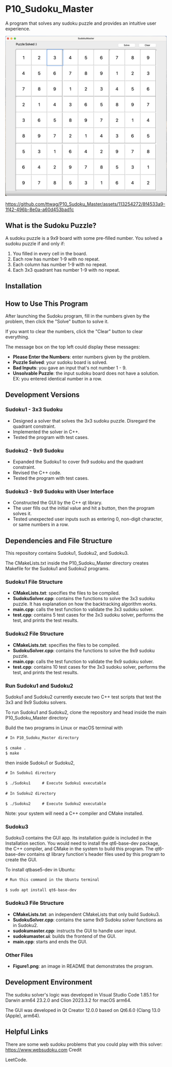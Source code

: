 # P10_Sudoku_Master
A program that solves any sudoku puzzle and provides an intuitive user experience.

![Figure1](./FIgure1.png)

https://github.com/ttwag/P10_Sudoku_Master/assets/113254272/8f4533a9-1f42-496b-8e0a-a60d453bad1c


## What is the Sudoku Puzzle?
A sudoku puzzle is a 9x9 board with some pre-filled number.
You solved a sudoku puzzle if and only if:
1. You filled in every cell in the board.
2. Each row has number 1-9 with no repeat.
3. Each column has number 1-9 with no repeat.
4. Each 3x3 quadrant has number 1-9 with no repeat.

## Installation



## How to Use This Program

After launching the Sudoku program, fill in the numbers given by the problem, then click the "Solve" button to solve it.

If you want to clear the numbers, click the "Clear" button to clear everything.

The message box on the top left could display these messages:
* **Please Enter the Numbers**: enter numbers given by the problem.
* **Puzzle Solved**: your sudoku board is solved.
* **Bad Inputs**: you gave an input that's not number 1 - 9.
* **Unsolvable Puzzle**: the input sudoku board does not have a solution. EX: you entered identical number in a row.



## Development Versions
### Sudoku1 - 3x3 Sudoku
* Designed a solver that solves the 3x3 sudoku puzzle. Disregard the quadrant constraint.
* Implemented the solver in C++.
* Tested the program with test cases.
### Sudoku2 - 9x9 Sudoku
* Expanded the Sudoku1 to cover 9x9 sudoku and the quadrant constraint.
* Revised the C++ code.
* Tested the program with test cases.
### Sudoku3 - 9x9 Sudoku with User Interface
* Constructed the GUI by the C++ qt library. 
* The user fills out the initial value and hit a button, 
then the program solves it.
* Tested unexpected user inputs such as entering 0, non-digit character, or same numbers in a row.


## Dependencies and File Structure
This repository contains Sudoku1, Sudoku2, and Sudoku3. 

The CMakeLists.txt inside the P10_Sudoku_Master directory creates Makefile for the Sudoku1 and Sudoku2 programs.

### Sudoku1 File Structure
* **CMakeLists.txt**: specifies the files to be compiled.
* **SudokuSolver.cpp**: contains the functions to solve the 3x3 sudoku puzzle. It has explanation on how the backtracking algorithm works.
* **main.cpp**: calls the test function to validate the 3x3 sudoku solver. 
* **test.cpp**: contains 5 test cases for the 3x3 sudoku solver, performs the test, and prints the test results.

### Sudoku2 File Structure
* **CMakeLists.txt**: specifies the files to be compiled.
* **SudokuSolver.cpp**: contains the functions to solve the 9x9 sudoku puzzle.
* **main.cpp**: calls the test function to validate the 9x9 sudoku solver. 
* **test.cpp**: contains 10 test cases for the 3x3 sudoku solver, performs the test, and prints the test results.

### Run Sudoku1 and Sudoku2
Sudoku1 and Sudoku2 currently execute two C++ test scripts that test the 3x3 and 9x9 Sudoku solvers.

To run Sudoku1 and Sudoku2, 
clone the repository and head inside the main P10_Sudoku_Master directory


Build the two programs in Linux or macOS terminal with 
```
# In P10_Sudoku_Master directory

$ cmake .
$ make
```

then inside Sudoku1 or Sudoku2, 

```
# In Sudoku1 directory

$ ./Sudoku1     # Execute Sudoku1 executable

# In Sudoku2 directory

$ ./Sudoku2     # Execute Sudoku2 executable
```

Note: your system will need a C++ compiler and CMake installed.

### Sudoku3
Sudoku3 contains the GUI app. Its installation guide is included in the Installation section.
You would need to install the qt6-base-dev package, the C++ compiler, and CMake in the system to build this program.
The qt6-base-dev contains qt library function's header files used by this program to create the GUI.

To install qtbase5-dev in Ubuntu:
```
# Run this command in the Ubuntu terminal

$ sudo apt install qt6-base-dev
```

### Sudoku3 File Structure
* **CMakeLists.txt**: an independent CMakeLists that only build Sudoku3. 
* **SudokuSolver.cpp**: contains the same 9x9 Sudoku solver functions as in Sudoku2.
* **sudokumaster.cpp**: instructs the GUI to handle user input.
* **sudokumaster.ui**: builds the frontend of the GUI.
* **main.cpp**: starts and ends the GUI.

### Other Files
* **Figure1.png**: an image in README that demonstrates the program. 
 

## Development Environment
The sudoku solver's logic was developed in Visual Studio Code 1.85.1 for Darwin arm64 23.2.0 and Clion 2023.3.2 for macOS arm64.

The GUI was developed in Qt Creator 12.0.0 based on Qt6.6.0 (Clang 13.0 (Apple), arm64).

## Helpful Links
There are some web sudoku problems that you could play with this solver: https://www.websudoku.com
Credit

LeetCode.